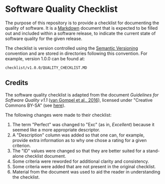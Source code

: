 # Software Quality Checklist

The purpose of this repository is to provide a checklist for documenting the quality of software.
It is a [Markdown](https://en.wikipedia.org/wiki/Markdown) document that is expected to be filled out and
included within a software release, to indicate the current state of software quality for the given release.

The checklist is version controlled using the [Semantic Versioning](https://semver.org/) convention and are stored in
directories following this convention.
For example, version 1.0.0 can be found at:

`checklist/v1.0.0/QUALITY_CHECKLIST.MD`

## Credits

The software quality checklist is adapted from the document 
_Guidelines for Software Quality v1.1_ ([van Gompel et al., 2016](https://github.com/CLARIAH/software-quality-guidelines/blob/b842de9dbbe50f9d08c91105d8ac0c7b147c433f/softwareguidelines.pdf)), 
licensed under "Creative Commons BY-SA" (see [here](https://github.com/CLARIAH/software-quality-guidelines/blob/b842de9dbbe50f9d08c91105d8ac0c7b147c433f/LICENSE)).

The following changes were made to their checklist:
1. The term "Perfect" was changed to "Exc" (as in, _Excellent_) because it seemed like a more appropriate descriptor.
2. A "Description" column was added so that one can, for example, provide extra information as to why one chose a rating for a given criterion.
3. The "ID" values were changed so that they are better suited for a stand-alone checklist document.
4. Some criteria were reworded for additional clarity and consistency.
5. Some criteria were added that are not present in the original checklist.
6. Material from the document was used to aid the reader in understanding the checklist.